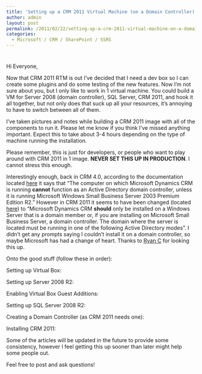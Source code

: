```yaml
---
title: 'Setting up a CRM 2011 Virtual Machine (on a Domain Controller) - Part 1/2'
author: admin
layout: post
permalink: /2011/02/22/setting-up-a-crm-2011-virtual-machine-on-a-domain-controller/
categories:
  - Microsoft / CRM / SharePoint / SSRS
---
```

# 

Hi Everyone,

Now that CRM 2011 RTM is out I’ve decided that I need a dev box so I can create some plugins and do some testing of the new features. Now I’m not sure about you, but I only like to work in 1 virtual machine. You could build a VM for Server 2008 (domain controller), SQL Server, CRM 2011, and hook it all together, but not only does that suck up all your resources, it’s annoying to have to switch between all of them.

I’ve taken pictures and notes while building a CRM 2011 image with all of the components to run it. Please let me know if you think I’ve missed anything important. Expect this to take about 3-4 hours depending on the type of machine running the installation.

Please remember, this is just for developers, or people who want to play around with CRM 2011 in 1 image. **NEVER SET THIS UP IN PRODUCTION**. I cannot stress this enough.

Interestingly enough, back in CRM 4.0, according to the documentation located [here][1] it says that “The computer on which Microsoft Dynamics CRM is running **cannot** function as an Active Directory domain controller, unless it is running Microsoft Windows Small Business Server 2003 Premium Edition R2.” However in CRM 2011 it seems to have been changed (located [here][2]) to “Microsoft Dynamics CRM **should** only be installed on a Windows Server that is a domain member or, if you are installing on Microsoft Small Business Server, a domain controller. The domain where the server is located must be running in one of the following Active Directory modes”. I didn’t get any prompts saying I couldn’t install it on a domain controller, so maybe Microsoft has had a change of heart. Thanks to [Ryan C][3] for looking this up.

 [1]: http://msdn.microsoft.com/en-us/library/dd979168.aspx
 [2]: http://technet.microsoft.com/en-us/library/gg554883(d=lightweight).aspx
 [3]: http://prodynamicscrm.com/

Onto the good stuff (follow these in order):

Setting up Virtual Box:  


Setting up Server 2008 R2:  


Enabling Virtual Box Guest Additions:  


Setting up SQL Server 2008 R2:  


Creating a Domain Controller (as CRM 2011 needs one):  


Installing CRM 2011:  


Some of the articles will be updated in the future to provide some consistency, however I feel getting this up sooner than later might help some people out.

Feel free to post and ask questions!